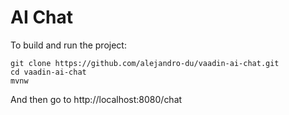 # AI Chat

To build and run the project:

```
git clone https://github.com/alejandro-du/vaadin-ai-chat.git
cd vaadin-ai-chat
mvnw
```

And then go to http://localhost:8080/chat
